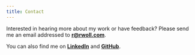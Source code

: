 ```yaml
---
title: Contact
---
```


Interested in hearing more about my work or have feedback? Please send me an
email addressed to __[r@rwoll.com](mailto:r@rwoll.com)__.

You can also find me on __[LinkedIn](https://www.linkedin.com/in/rwoll/)__ and
__[GitHub](https://github.com/rwoll/)__.